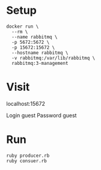# Setup
````
docker run \
  --rm \
  --name rabbitmq \
  -p 5672:5672 \
  -p 15672:15672 \
  --hostname rabbitmq \
  -v rabbitmq:/var/lib/rabbitmq \
  rabbitmq:3-management
````

# Visit
localhost:15672

Login guest
Password guest

# Run
````shell
ruby producer.rb
ruby consuer.rb
````
